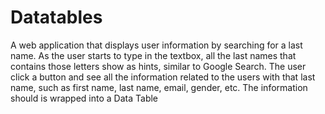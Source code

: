 # Datatables
A web application that displays user information by searching for a last name. As the user starts to type in the textbox, all the last names that contains those letters show as hints, similar to Google Search. The user click a button and see all the information related to the users with that last name, such as first name, last name, email, gender, etc. The information should is wrapped into a Data Table
